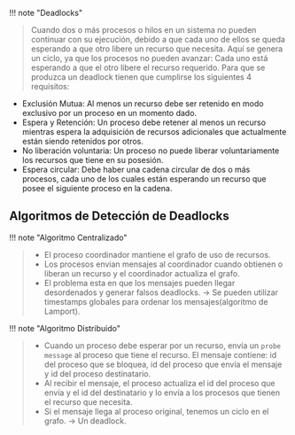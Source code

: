 
!!! note "Deadlocks"
> Cuando dos o más procesos o hilos en un sistema no pueden continuar con su ejecución, debido a que cada uno de ellos se queda esperando a que otro libere un recurso que necesita. Aquí se genera un ciclo, ya que los procesos no pueden avanzar: Cada uno está esperando a que el otro libere el recurso requerido. Para que se produzca un deadlock tienen que cumplirse los siguientes 4 requisitos:

- Exclusión Mutua: Al menos un recurso debe ser retenido en modo exclusivo por un proceso en un momento dado.
- Espera y Retención: Un proceso debe retener al menos un recurso mientras espera la adquisición de recursos adicionales que actualmente están siendo retenidos por otros.
- No liberación voluntaria: Un proceso no puede liberar voluntariamente los recursos que tiene en su posesión.
- Espera circular: Debe haber una cadena circular de dos o más procesos, cada uno de los cuales están esperando un recurso que posee el siguiente proceso en la cadena.

## Algoritmos de Detección de Deadlocks


!!! note "Algoritmo Centralizado"
> - El proceso coordinador mantiene el grafo de uso de recursos.
> - Los procesos envian mensajes al coordinador cuando obtienen o liberan un recurso y el coordinador actualiza el grafo.
> - El problema esta en que los mensajes pueden llegar desordenados y generar falsos deadlocks. -> Se pueden utilizar timestamps globales para ordenar los mensajes(algoritmo de Lamport).



!!! note "Algoritmo Distribuido"
> - Cuando un proceso debe esperar por un recurso, envía un `probe message` al proceso que tiene el recurso. El mensaje contiene: id del proceso que se bloquea, id del proceso que envía el mensaje y id del proceso destinatario. 
> - Al recibir el mensaje, el proceso actualiza el id del proceso que envía y el id del destinatario y lo envía a los procesos que tienen el recurso que necesita.
> - Si el mensaje llega al proceso original, tenemos un ciclo en el grafo. -> Un deadlock.
